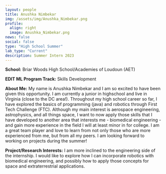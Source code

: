 ```yaml
---
layout: people
title: Anushka Nimbekar
img: /assets/img/Anushka_Nimbekar.png
profile:
  align: right
  image: Anushka_Nimbekar.png
news: false
social: false
type: "High School Summer"
lab_type: "Current"
description: Summer Intern 2023
---
```


**School:** Briar Woods High School/Academies of Loudoun (AET)

**EDIT ML Program Track:**
Skills Development

**About Me:**
My name is Anushka Nimbekar and I am so excited to have been given this opportunity. I am currently a junior in highschool and live in Virginia (close to the DC area!). Throughout my high school career so far, I have explored the basics of programming (java) and robotics through First Tech Challenge (FTC). Although my main interest is aerospace engineering, astrophysics, and all things space, I want to now apply those skills that I have developed to another area that interests me - biomedical engineering - and gain more experience in the field I will at least minor in for college. I am a great team player and love to learn from not only those who are more experienced from me, but from all my peers. I am looking forward to working on projects during the summer!

**Project/Research Interests:**
I am more inclined to the engineering side of the internship. I would like to explore how I can incorporate robotics with biomedical engineering, and possibly how to apply those concepts for space and extraterrestrial applications.
    